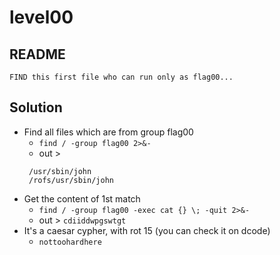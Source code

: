 # level00

## README
```
FIND this first file who can run only as flag00...
```

## Solution

 * Find all files which are from group flag00
   * `find / -group flag00 2>&-`
   * out > 
   ```
	/usr/sbin/john
	/rofs/usr/sbin/john
   ```
 * Get the content of 1st match
   * `find / -group flag00 -exec cat {} \; -quit 2>&-`
   * out > `cdiiddwpgswtgt`
 * It's a caesar cypher, with rot 15 (you can check it on dcode)
   * `nottoohardhere`
